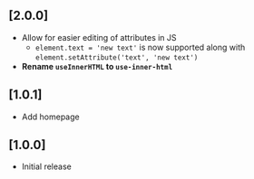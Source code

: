 ## [2.0.0]

- Allow for easier editing of attributes in JS 
  - `element.text = 'new text'` is now supported along with `element.setAttribute('text', 'new text')`
- **Rename `useInnerHTML` to `use-inner-html`**

## [1.0.1]

- Add homepage

## [1.0.0]

- Initial release
